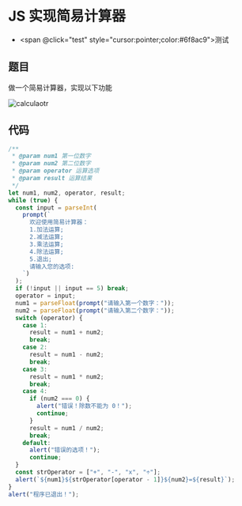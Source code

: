 # JS 实现简易计算器

- <span @click="test" style="cursor:pointer;color:#6f8ac9">测试</span>

## 题目

做一个简易计算器，实现以下功能

![calculaotr](./imgs/calculator.png)

## 代码

```js
/**
 * @param num1 第一位数字
 * @param num2 第二位数字
 * @param operator 运算选项
 * @param result 运算结果
 */
let num1, num2, operator, result;
while (true) {
  const input = parseInt(
    prompt(`
      欢迎使用简易计算器：
      1.加法运算;
      2.减法运算;
      3.乘法运算;
      4.除法运算;
      5.退出;
      请输入您的选项:
    `)
  );
  if (!input || input == 5) break;
  operator = input;
  num1 = parseFloat(prompt("请输入第一个数字："));
  num2 = parseFloat(prompt("请输入第二个数字："));
  switch (operator) {
    case 1:
      result = num1 + num2;
      break;
    case 2:
      result = num1 - num2;
      break;
    case 3:
      result = num1 * num2;
      break;
    case 4:
      if (num2 === 0) {
        alert("错误！除数不能为 0！");
        continue;
      }
      result = num1 / num2;
      break;
    default:
      alert("错误的选项！");
      continue;
  }
  const strOperator = ["+", "-", "x", "÷"];
  alert(`${num1}${strOperator[operator - 1]}${num2}=${result}`);
}
alert("程序已退出！");
```

<script setup>
const test = () => {
  /**
   * @param num1 第一位数字
   * @param num2 第二位数字
   * @param operator 运算选项
   * @param result 运算结果
   */
  let num1, num2, operator, result;
  while (true) {
    const input = parseInt(
      prompt(`
            欢迎使用简易计算器：
            1.加法运算;
            2.减法运算;
            3.乘法运算;
            4.除法运算;
            5.退出;
            请输入您的选项:
          `)
    );
    if (!input || input == 5) break;
    operator = input;
    num1 = parseFloat(prompt("请输入第一个数字："));
    num2 = parseFloat(prompt("请输入第二个数字："));
    switch (operator) {
      case 1:
        result = num1 + num2;
        break;
      case 2:
        result = num1 - num2;
        break;
      case 3:
        result = num1 * num2;
        break;
      case 4:
        if (num2 === 0) {
          alert("错误！除数不能为 0！");
          continue;
        }
        result = num1 / num2;
        break;
      default:
        alert("错误的选项！");
        continue;
    }
    const strOperator = ["+", "-", "x", "÷"];
    alert(`${num1}${strOperator[operator - 1]}${num2}=${result}`);
  }
  alert("程序已退出！");
};
</script>
